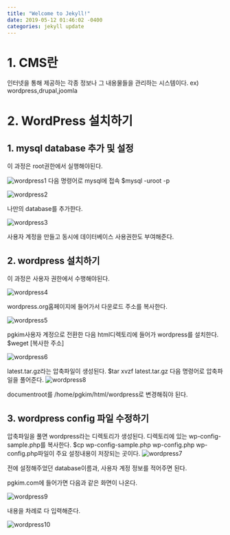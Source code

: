 ```yaml
---
title: "Welcome to Jekyll!"
date: 2019-05-12 01:46:02 -0400
categories: jekyll update
---
```

# 1. CMS란 
  
  인터넷을 통해 제공하는 각종 정보나 그 내용물들을 관리하는 시스템이다. ex) wordpress,drupal,joomla
  
# 2. WordPress 설치하기

## 1. mysql database 추가 및 설정
  이 과정은 root권한에서 실행해야된다.

![wordpress1](https://user-images.githubusercontent.com/49421197/57210204-c187ba80-7016-11e9-8883-57aa27f105cd.png)
  다음 명령어로 mysql에 접속
    $mysql -uroot -p
 
![wordpress2](https://user-images.githubusercontent.com/49421197/57210229-d9f7d500-7016-11e9-8037-38c5cf49aafc.png)

  나만의 database를 추가한다.

![wordpress3](https://user-images.githubusercontent.com/49421197/57210235-df551f80-7016-11e9-8b60-2d6a3216c586.jpg)

  사용자 계정을 만들고 동시에 데이터베이스 사용권한도 부여해준다.

## 2.  wordpress 설치하기
이 과정은 사용자 권한에서 수행해야된다.

![wordpress4](https://user-images.githubusercontent.com/49421197/57210282-0dd2fa80-7017-11e9-8c14-a10b6bb1e812.png)

wordpress.org홈페이지에 들어가서 다운로드 주소를 복사한다.

![wordpress5](https://user-images.githubusercontent.com/49421197/57210307-23e0bb00-7017-11e9-93dc-5a523b3335f1.png)

  pgkim사용자 계정으로 전환한 다음 html디렉토리에 들어가 wordpress를 설치한다.
    $weget [복사한 주소]

![wordpress6](https://user-images.githubusercontent.com/49421197/57210308-26dbab80-7017-11e9-9c3c-bf9333e84079.png)

  latest.tar.gz라는 압축파일이 생성된다.
    $tar xvzf latest.tar.gz
  다음 명령어로 압축파일을 풀어준다.
![wordpress8](https://user-images.githubusercontent.com/49421197/57210333-4541a700-7017-11e9-814d-6a38438b5815.png)

documentroot를 /home/pgkim/html/wordpress로 변경해줘야 된다.

## 3. wordpress config 파일 수정하기
  압축파일을 풀면 wordpress라는 디렉토리가 생성된다.
  디렉토리에 있는 wp-config-sample.php를 복사한다.
    $cp wp-config-sample.php wp-config.php
  wp-config.php파일이 주요 설정내용이 저장되는 곳이다.
![wordpress7](https://user-images.githubusercontent.com/49421197/57210326-3bb83f00-7017-11e9-9c24-fb3a61c3c393.jpg)

  전에 설정해주었던 database이름과, 사용자 계정 정보를 적어주면 된다.
  
  pgkim.com에 들어가면 다음과 같은 화면이 나온다.
  
![wordpress9](https://user-images.githubusercontent.com/49421197/57210340-483c9780-7017-11e9-88cf-2e27447c1bec.png)

  내용을 차례로 다 입력해준다.

![wordpress10](https://user-images.githubusercontent.com/49421197/57210344-4d014b80-7017-11e9-9aea-aec1b29eb25d.png)




